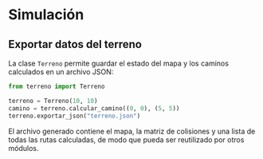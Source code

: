 # Simulación

## Exportar datos del terreno

La clase `Terreno` permite guardar el estado del mapa y los caminos
calculados en un archivo JSON:

```python
from terreno import Terreno

terreno = Terreno(10, 10)
camino = terreno.calcular_camino((0, 0), (5, 5))
terreno.exportar_json("terreno.json")
```

El archivo generado contiene el mapa, la matriz de colisiones y una lista
de todas las rutas calculadas, de modo que pueda ser reutilizado por otros
módulos.
